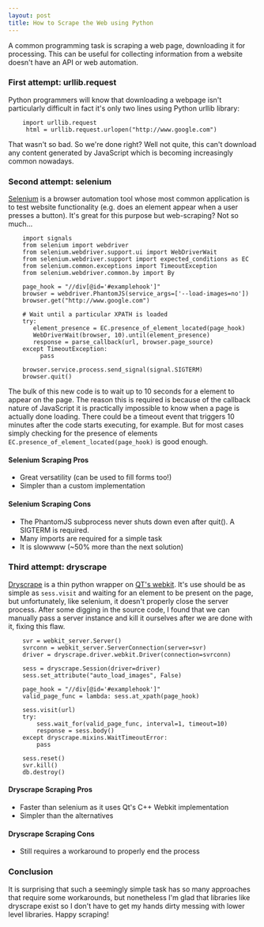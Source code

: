 ```yaml
---
layout: post
title: How to Scrape the Web using Python
---
```


A common programming task is scraping a web page, downloading it for processing. This can be useful for collecting information from a website doesn't have an API or web automation.

### First attempt: urllib.request
Python programmers will know that downloading a webpage isn't particularly difficult in fact it's only two lines using Python urllib library:

<pre><code>    import urllib.request
     html = urllib.request.urlopen("http://www.google.com")
</code></pre>

That wasn't so bad. So we're done right? Well not quite, this can't download any content generated by JavaScript which is becoming increasingly common nowadays.

### Second attempt: selenium

[Selenium](http://selenium-python.readthedocs.io/) is a browser automation tool whose most common application is to test website functionality (e.g. does an element appear when a user presses a button). It's great for this purpose but web-scraping? Not so much...

<pre><code>    import signals
    from selenium import webdriver
    from selenium.webdriver.support.ui import WebDriverWait
    from selenium.webdriver.support import expected_conditions as EC
    from selenium.common.exceptions import TimeoutException
    from selenium.webdriver.common.by import By

    page_hook = "//div[@id='#examplehook']"
    browser = webdriver.PhantomJS(service_args=['--load-images=no'])
    browser.get("http://www.google.com")

    # Wait until a particular XPATH is loaded
    try:
       element_presence = EC.presence_of_element_located(page_hook)
       WebDriverWait(browser, 10).until(element_presence)
       response = parse_callback(url, browser.page_source)
    except TimeoutException:
         pass

    browser.service.process.send_signal(signal.SIGTERM)
    browser.quit()
</code></pre>

The bulk of this new code is to wait up to 10 seconds for a element to appear on the page. The reason this is required is because of the callback nature of JavaScript it is practically impossible to know when a page is actually done loading. There could be a timeout event that triggers 10 minutes after the code starts executing, for example. But for most cases simply checking for the presence of elements `EC.presence_of_element_located(page_hook)` is good enough.

#### Selenium Scraping Pros

* Great versatility (can be used to fill forms too!)
* Simpler than a custom implementation

#### Selenium Scraping Cons

* The PhantomJS subprocess never shuts down even after quit(). A SIGTERM is required.
* Many imports are required for a simple task
* It is slowwww (~50% more than the next solution)



### Third attempt: dryscrape

[Dryscrape](https://dryscrape.readthedocs.io/en/latest/) is a thin python wrapper on [QT's webkit](http://doc.qt.io/qt-4.8/qtwebkit-module.html). It's use should be as simple as `sess.visit` and waiting for an element to be present on the page, but unfortunately, like selenium, it doesn't properly close the server process. After some digging in the source code, I found that we can manually pass a server instance and kill it ourselves after we are done with it, fixing this flaw.

<pre><code>    svr = webkit_server.Server()
    svrconn = webkit_server.ServerConnection(server=svr)
    driver = dryscrape.driver.webkit.Driver(connection=svrconn)

    sess = dryscrape.Session(driver=driver)
    sess.set_attribute("auto_load_images", False)

    page_hook = "//div[@id='#examplehook']"
    valid_page_func = lambda: sess.at_xpath(page_hook)

    sess.visit(url)
    try:
        sess.wait_for(valid_page_func, interval=1, timeout=10)
        response = sess.body()
    except dryscrape.mixins.WaitTimeoutError:
        pass

    sess.reset()
    svr.kill()
    db.destroy()
</code></pre>

#### Dryscrape Scraping Pros

* Faster than selenium as it uses Qt's C++ Webkit implementation
* Simpler than the alternatives

#### Dryscrape Scraping Cons

* Still requires a workaround to properly end the process

### Conclusion

It is surprising that such a seemingly simple task has so many approaches that require some workarounds, but nonetheless I'm glad that libraries like dryscrape exist so I don't have to get my hands dirty messing with lower level libraries. Happy scraping!
